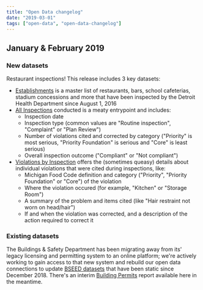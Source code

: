 ```yaml
---
title: "Open Data changelog"
date: "2019-03-01"
tags: ["open-data", "open-data-changelog"]
---
```


## January & February 2019

### New datasets

Restaurant inspections! This release includes 3 key datasets:

- [Establishments](https://data.detroitmi.gov/d/gr7r-43jt) is a master list of restaurants, bars, school cafeterias, stadium concessions and more that have been inspected by the Detroit Health Department since August 1, 2016
- [All Inspections](https://data.detroitmi.gov/d/kpnp-cx36) conducted is a meaty entrypoint and includes: 
    - Inspection date
    - Inspection type (common values are "Routine inspection", "Complaint" or "Plan Review") 
    - Number of violations cited and corrected by category ("Priority" is most serious, "Priority Foundation" is serious and "Core" is least serious)
    - Overall inspection outcome ("Compliant" or "Not compliant")
- [Violations by Inspection](https://data.detroitmi.gov/d/6kry-5abc) offers the (sometimes queasy) details about individual violations that were cited during inspections, like:
    - Michigan Food Code definition and category ("Priority", "Priority Foundation" or "Core") of the violation
    - Where the violation occured (for example, "Kitchen" or "Storage Room")
    - A summary of the problem and items cited (like "Hair restraint not worn on head/hair")
    - If and when the violation was corrected, and a description of the action required to correct it

### Existing datasets

The Buildings & Safety Department has been migrating away from its' legacy licensing and permitting system to an online platform; we're actively working to gain access to that new system and rebuild our open data connections to update [BSEED datasets](https://data.detroitmi.gov/browse?q=bseed) that have been static since December 2018. There's an interim [Building Permits](https://data.detroitmi.gov/d/e9rn-b5ws) report available here in the meantime.
